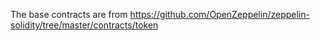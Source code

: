 The base contracts are from 
https://github.com/OpenZeppelin/zeppelin-solidity/tree/master/contracts/token